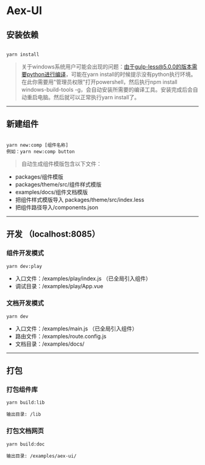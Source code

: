 # Aex-UI

## 安装依赖

```

yarn install
```

> 关于windows系统用户可能会出现的问题：由于gulp-less@5.0.0的版本需要python进行编译，可能在yarn install的时候提示没有python执行环境。在此你需要用"管理员权限"打开powershell，然后执行npm install windows-build-tools -g，会自动安装所需要的编译工具。安装完成后会自动重启电脑。然后就可以正常执行yarn install了。

***

## 新建组件

```

yarn new:comp [组件名称]
例如：yarn new:comp button
```

> 自动生成组件模版包含以下文件：

* packages/组件模版
* packages/theme/src/组件样式模版
* examples/docs/组件文档模版
* 把组件样式模版导入 packages/theme/src/index.less
* 把组件路径导入/components.json

***

## 开发 （localhost:8085）

### 组件开发模式

```
yarn dev:play
```

* 入口文件：/examples/play/index.js （已全局引入组件）
* 调试目录：/examples/play/App.vue

### 文档开发模式

```
yarn dev
```

* 入口文件：/examples/main.js （已全局引入组件）
* 路由文件：/examples/route.config.js
* 文档目录：/examples/docs/

***

## 打包

### 打包组件库

```
yarn build:lib

输出目录: /lib
```

### 打包文档网页

```
yarn build:doc

输出目录: /examples/aex-ui/
```

<!-- copy-to-clipboard -->
<!-- https://github.com/sudodoki/copy-to-clipboard#readme -->
  <!-- // "pagination": "./packages/pagination/index.js" -->
